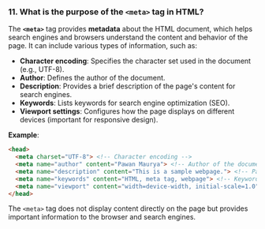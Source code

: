 ### **11. What is the purpose of the `<meta>` tag in HTML?**

The **`<meta>`** tag provides **metadata** about the HTML document, which helps search engines and browsers understand the content and behavior of the page. It can include various types of information, such as:

- **Character encoding**: Specifies the character set used in the document (e.g., UTF-8).
- **Author**: Defines the author of the document.
- **Description**: Provides a brief description of the page's content for search engines.
- **Keywords**: Lists keywords for search engine optimization (SEO).
- **Viewport settings**: Configures how the page displays on different devices (important for responsive design).

**Example**:
```html
<head>
  <meta charset="UTF-8"> <!-- Character encoding -->
  <meta name="author" content="Pawan Maurya"> <!-- Author of the document -->
  <meta name="description" content="This is a sample webpage."> <!-- Page description -->
  <meta name="keywords" content="HTML, meta tag, webpage"> <!-- Keywords for SEO -->
  <meta name="viewport" content="width=device-width, initial-scale=1.0"> <!-- Responsive design -->
</head>
```

The `<meta>` tag does not display content directly on the page but provides important information to the browser and search engines.